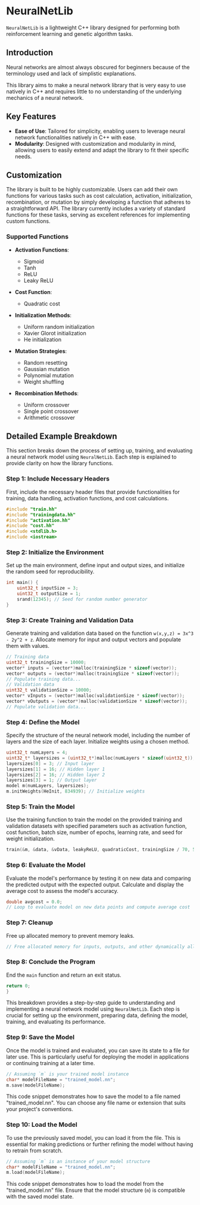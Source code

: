
# NeuralNetLib

`NeuralNetLib` is a lightweight C++ library designed for performing both reinforcement learning and genetic algorithm tasks.

## Introduction

Neural networks are almost always obscured for beginners because of the terminology used and lack of simplistic explanations.

This library aims to make a neural network library that is very easy to use natively in C++ and requires little to no understanding of the underlying mechanics of a neural network.

## Key Features

- **Ease of Use**: Tailored for simplicity, enabling users to leverage neural network functionalities natively in C++ with ease.
- **Modularity**: Designed with customization and modularity in mind, allowing users to easily extend and adapt the library to fit their specific needs.

## Customization

The library is built to be highly customizable. Users can add their own functions for various tasks such as cost calculation, activation, initialization, recombination, or mutation by simply developing a function that adheres to a straightforward API. The library currently includes a variety of standard functions for these tasks, serving as excellent references for implementing custom functions.

### Supported Functions

- **Activation Functions**:
  - Sigmoid
  - Tanh
  - ReLU
  - Leaky ReLU

- **Cost Function**:
  - Quadratic cost

- **Initialization Methods**:
  - Uniform random initialization
  - Xavier Glorot initialization
  - He initialization

- **Mutation Strategies**:
  - Random resetting
  - Gaussian mutation
  - Polynomial mutation
  - Weight shuffling

- **Recombination Methods**:
  - Uniform crossover
  - Single point crossover
  - Arithmetic crossover


## Detailed Example Breakdown

This section breaks down the process of setting up, training, and evaluating a neural network model using `NeuralNetLib`. Each step is explained to provide clarity on how the library functions.

### Step 1: Include Necessary Headers

First, include the necessary header files that provide functionalities for training, data handling, activation functions, and cost calculations.

```cpp
#include "train.hh"
#include "trainingdata.hh"
#include "activation.hh"
#include "cost.hh"
#include <stdlib.h>
#include <iostream>
```

### Step 2: Initialize the Environment

Set up the main environment, define input and output sizes, and initialize the random seed for reproducibility.

```cpp
int main() {
    uint32_t inputSize = 3;
    uint32_t outputSize = 1;
    srand(12345); // Seed for random number generator
}
```

### Step 3: Create Training and Validation Data

Generate training and validation data based on the function `w(x,y,z) = 3x^3 - 2y^2 + z`. Allocate memory for input and output vectors and populate them with values.

```cpp
// Training data
uint32_t trainingSize = 10000;
vector* inputs = (vector*)malloc(trainingSize * sizeof(vector));
vector* outputs = (vector*)malloc(trainingSize * sizeof(vector));
// Populate training data...
// Validation data
uint32_t validationSize = 10000;
vector* vInputs = (vector*)malloc(validationSize * sizeof(vector));
vector* vOutputs = (vector*)malloc(validationSize * sizeof(vector));
// Populate validation data...
```

### Step 4: Define the Model

Specify the structure of the neural network model, including the number of layers and the size of each layer. Initialize weights using a chosen method.

```cpp
uint32_t numLayers = 4;
uint32_t* layersizes = (uint32_t*)malloc(numLayers * sizeof(uint32_t));
layersizes[0] = 3; // Input layer
layersizes[1] = 16; // Hidden layer 1
layersizes[2] = 16; // Hidden layer 2
layersizes[3] = 1; // Output layer
model m(numLayers, layersizes);
m.initWeights(HeInit, 834939); // Initialize weights
```

### Step 5: Train the Model

Use the training function to train the model on the provided training and validation datasets with specified parameters such as activation function, cost function, batch size, number of epochs, learning rate, and seed for weight initialization.

```cpp
train(&m, &data, &vData, leakyReLU, quadraticCost, trainingSize / 70, 5000, 0.05, 9699);
```

### Step 6: Evaluate the Model

Evaluate the model's performance by testing it on new data and comparing the predicted output with the expected output. Calculate and display the average cost to assess the model's accuracy.

```cpp
double avgcost = 0.0;
// Loop to evaluate model on new data points and compute average cost
```

### Step 7: Cleanup

Free up allocated memory to prevent memory leaks.

```cpp
// Free allocated memory for inputs, outputs, and other dynamically allocated resources
```

### Step 8: Conclude the Program

End the `main` function and return an exit status.

```cpp
return 0;
}
```

This breakdown provides a step-by-step guide to understanding and implementing a neural network model using `NeuralNetLib`. Each step is crucial for setting up the environment, preparing data, defining the model, training, and evaluating its performance.

### Step 9: Save the Model

Once the model is trained and evaluated, you can save its state to a file for later use. This is particularly useful for deploying the model in applications or continuing training at a later time.

```cpp
// Assuming `m` is your trained model instance
char* modelFileName = "trained_model.nn";
m.save(modelFileName);
```

This code snippet demonstrates how to save the model to a file named "trained_model.nn". You can choose any file name or extension that suits your project's conventions.

### Step 10: Load the Model

To use the previously saved model, you can load it from the file. This is essential for making predictions or further refining the model without having to retrain from scratch.

```cpp
// Assuming `m` is an instance of your model structure
char* modelFileName = "trained_model.nn";
m.load(modelFileName);
```

This code snippet demonstrates how to load the model from the "trained_model.nn" file. Ensure that the model structure (`m`) is compatible with the saved model state.
